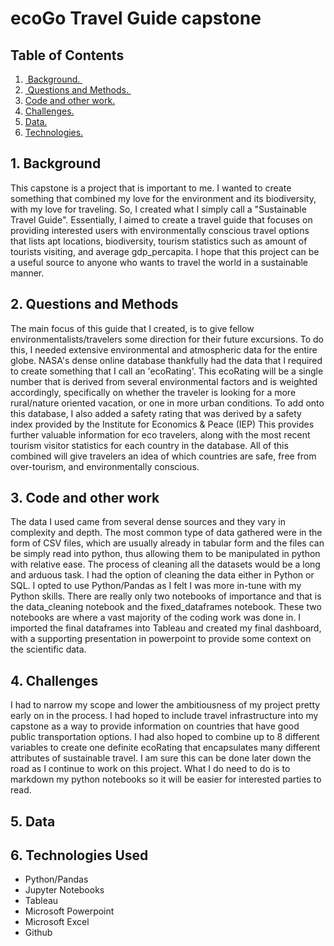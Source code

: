 # ecoGo Travel Guide capstone

## Table of Contents

1. [ Background. ](#desc)
2. [ Questions and Methods. ](#usage)
3. [ Code and other work. ](#code)
4. [ Challenges. ](#challenge)
5. [ Data. ](#data)
6. [ Technologies. ](#tech)

<a name="desc"></a>
## 1. Background

This capstone is a project that is important to me. I wanted to create something that combined my love for the environment and its biodiversity, with my love for traveling. So, I created what I simply call a "Sustainable Travel Guide". Essentially, I aimed to create a travel guide that focuses on providing interested users with environmentally conscious travel options that lists apt locations, biodiversity, tourism statistics such as amount of tourists visiting, and average gdp_percapita. I hope that this project can be a useful source to anyone who wants to travel the world in a sustainable manner.

<a name="usage"></a>
## 2. Questions and Methods

The main focus of this guide that I created, is to give fellow environmentalists/travelers some direction for their future excursions. To do this, I needed extensive environmental and atmospheric data for the entire globe. NASA's dense online database thankfully had the data that I required to create something that I call an 'ecoRating'. This ecoRating will be a single number that is derived from several environmental factors and is weighted accordingly, specifically on whether the traveler is looking for a more rural/nature oriented vacation, or one in more urban conditions. To add onto this database, I also added a safety rating that was derived by a safety index provided by the Institute for Economics & Peace (IEP) This provides further valuable information for eco travelers, along with the most recent tourism visitor statistics for each country in the database. All of this combined will give travelers an idea of which countries are safe, free from over-tourism, and environmentally conscious.

<a name="code"></a>
## 3. Code and other work

The data I used came from several dense sources and they vary in complexity and depth. The most common type of data gathered were in the form of CSV files, which are usually already in tabular form and the files can be simply read into python, thus allowing them to be manipulated in python with relative ease. The process of cleaning all the datasets would be a long and arduous task. I had the option of cleaning the data either in Python or SQL. I opted to use Python/Pandas as I felt I was more in-tune with my Python skills. There are really only two notebooks of importance and that is the data_cleaning notebook and the fixed_dataframes notebook. These two notebooks are where a vast majority of the coding work was done in. I imported the final dataframes into Tableau and created my final dashboard, with a supporting presentation in powerpoint to provide some context on the scientific data.

<a name="challenge"></a>
## 4. Challenges

I had to narrow my scope and lower the ambitiousness of my project pretty early on in the process. I had hoped to include travel infrastructure into my capstone as a way to provide information on countries that have good public transportation options. I had also hoped to combine up to 8 different variables to create one definite ecoRating that encapsulates many different attributes of sustainable travel. I am sure this can be done later down the road as I continue to work on this project. What I do need to do is to markdown my python notebooks so it will be easier for interested parties to read.

<a name="data"></a>
## 5. Data

<a name="tech"></a>
## 6. Technologies Used

- Python/Pandas
- Jupyter Notebooks
- Tableau
- Microsoft Powerpoint
- Microsoft Excel
- Github
